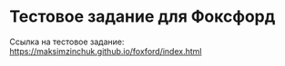 # Тестовое задание для Фоксфорд

Ссылка на тестовое задание: https://maksimzinchuk.github.io/foxford/index.html


